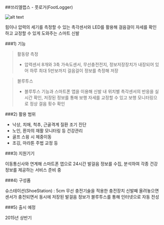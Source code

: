 ##쓰리엘랩스 - 풋로거(FootLogger)

![alt text](http://i.imgur.com/EYAwDJ7.png)

힘이나 압력의 세기를 측정할 수 있는 촉각센서와 LED를 활용해
걸음걸이 자세를 확인하고 교정할 수 있게 도와주는 스마트 신발


###1) 기능

> 활동량 측정
>- 압력센서 8개와 3축 가속도센서, 무선충전전지, 정보저장장치가 내장되어 있어
  하루 최대 5만보까지 걸음걸이 정보를 측정해 저장

> 블루투스
>-  블루투스 기능과 스마트폰 앱을 이용해 신발 내 위치별 촉각센서의 반응을 실시간 확인,
  저장된 정보를 통해 보행 자세를 교정할 수 있고 보행 모니터링으로 정상 걸음 횟수 확인


###2) 활용 범위

- 낙상, 치매, 척추, 근골격계 질환 조기 진단
- 노인, 환자의 재활 모니터링 등 건강관리
- 골프 스윙 시 체중이동
- 조깅, 마라톤 주법 교정 등

###3) 지원기기

이동통신사와 연계해 스마트폰 앱으로 24시간 발걸음 정보를 수집, 분석하여
각종 건강정보를 제공하는 서비스 준비 중

###4) 구성품

슈스테이션(ShoeStation) : 5cm 무선 충전기술을 적용한 충전장치
신발째 올려놓으면 센서가 충전되면서 동시에 저장된 발걸음 정보가 블루투스를 통해 인터넷으로 자동 전성

###5) 출시 예정

2015년 상반기

